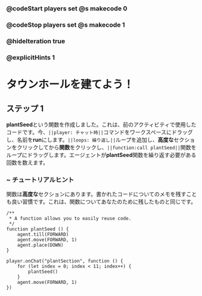 ### @codeStart players set @s makecode 0
### @codeStop players set @s makecode 1

### @hideIteration true 
### @explicitHints 1


# タウンホールを建てよう！

## ステップ 1
**plantSeed**という関数を作成しました。これは、前のアクティビティで使用したコードです。今、``||player: チャット時||``コマンドをワークスペースにドラッグし、名前を**run**にします。``||loops: 繰り返し||``ループを追加し、**高度な**セクションをクリックしてから**関数**をクリックし、``||function:call plantSeed||``関数をループにドラッグします。エージェントが**plantSeed**関数を繰り返す必要がある回数を数えます。

### ~ チュートリアルヒント
関数は**高度な**セクションにあります。書かれたコードについてのメモを残すことも良い習慣です。これは、関数についてあなたのために残したものと同じです。 

```template
/**
 * A function allows you to easily reuse code.
 */
function plantSeed () {
    agent.till(FORWARD)
    agent.move(FORWARD, 1)
    agent.place(DOWN)
}
```

```ghost
player.onChat("plantSection", function () {
    for (let index = 0; index < 11; index++) {
        plantSeed()
    }
    agent.move(FORWARD, 1)
})
```

